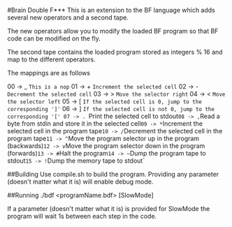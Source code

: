 #Brain Double F\*\*\*
This is an extension to the BF language which adds several new operators and a second tape.

The new operators allow you to modify the loaded BF program so that BF code can be modified on the fly.

The second tape contains the loaded program stored as integers % 16 and map to the different operators.

The mappings are as follows

00 -> _ `This is a nop`
01 -> +	`Increment the selected cell`
02 -> - `Decrement the selected cell`
03 -> > `Move the selector right`
04 -> < `Move the selector left`
05 -> [ `If the selected cell is 0, jump to the corresponding ']'`
06 -> ] `If the selected cell is not 0, jump to the corresponding '['
07 -> . `Print the selected cell to stdout`
08 -> , `Read a byte from stdin and store it in the selected cell`
09 -> * `Increment the selected cell in the program tape`
10 -> / `Decrement the selected cell in the program tape`
11 -> ^ `Move the program selector up in the program (backwards)`
12 -> v `Move the program selector down in the program (forwards)`
13 -> # `Halt the program`
14 -> ~ `Dump the program tape to stdout`
15 -> ! `Dump the memory tape to stdout`

##Building
Use compile.sh to build the program. Providing any parameter (doesn't matter what it is) will enable debug mode.

##Running
./bdf <programName.bdf> [SlowMode]

If a parameter (doesn't matter what it is) is provided for SlowMode the program will wait 1s between each step in the code.
